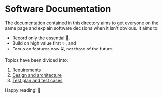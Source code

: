 # Software Documentation

The documentation contained in this directory aims to get everyone on the 
same page and explain software decisions when it isn't obvious.
It aims to:

- Record only the essential 🤲,
- Build on high value first ✨, and
- Focus on features now ⌛, not those of the future.

Topics have been divided into:

1. [Requirements](./requirements.md)
1. [Design and architecture](./design-and-architecture.md)
1. [Test plan and test cases](./test-plan-and-test-cases.md)

Happy reading! 🙂